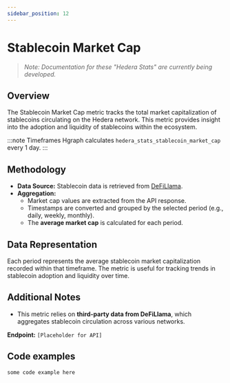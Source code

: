 ```yaml
---
sidebar_position: 12
---
```


# Stablecoin Market Cap

> *Note: Documentation for these "Hedera Stats" are currently being developed.*

## Overview
The Stablecoin Market Cap metric tracks the total market capitalization of stablecoins circulating on the Hedera network. This metric provides insight into the adoption and liquidity of stablecoins within the ecosystem.

:::note Timeframes
Hgraph calculates `hedera_stats_stablecoin_market_cap` every 1 day.
:::

## Methodology
- **Data Source:** Stablecoin data is retrieved from [DeFiLlama](https://stablecoins.llama.fi/stablecoincharts/Hedera).
- **Aggregation:**
  - Market cap values are extracted from the API response.
  - Timestamps are converted and grouped by the selected period (e.g., daily, weekly, monthly).
  - The **average market cap** is calculated for each period.

## Data Representation
Each period represents the average stablecoin market capitalization recorded within that timeframe. The metric is useful for tracking trends in stablecoin adoption and liquidity over time.

## Additional Notes
- This metric relies on **third-party data from DeFiLlama**, which aggregates stablecoin circulation across various networks.

**Endpoint:** `[Placeholder for API]`

## Code examples

```
some code example here
```